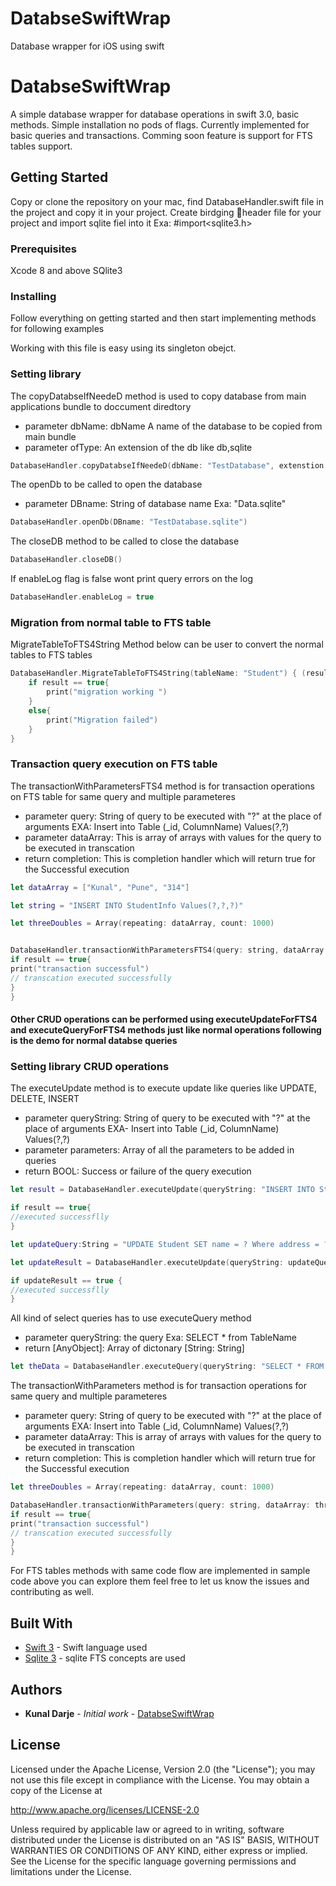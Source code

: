 # DatabseSwiftWrap
Database wrapper for iOS using swift

# DatabseSwiftWrap

A simple database wrapper for database operations in swift 3.0, basic methods. Simple installation no pods of flags. Currently implemented for basic queries and transactions. Comming soon feature is support for FTS tables support. 

## Getting Started

Copy or clone the repository on your mac, find DatabaseHandler.swift file in the project and copy it in your project. Create birdging header file for your project and import sqlite fiel into it Exa: #import<sqlite3.h> 

### Prerequisites

Xcode 8 and above
SQlite3

### Installing

Follow everything on getting started and then start implementing methods for following examples 

Working with this file is easy using its singleton obejct.


### Setting library
The copyDatabseIfNeedeD method is used to copy database from main applications bundle to doccument diredtory
- parameter dbName: dbName A name of the database to be copied from main bundle
- parameter ofType: An extension of the db like db,sqlite

```swift
DatabaseHandler.copyDatabseIfNeedeD(dbName: "TestDatabase", extenstion: "sqlite")
```

The openDb to be called to open the database
- parameter DBname: String of database name Exa: "Data.sqlite"

```swift
DatabaseHandler.openDb(DBname: "TestDatabase.sqlite")
```

The closeDB method to be called to close the database

```swift
DatabaseHandler.closeDB()
```


 If enableLog flag is false wont print query errors on the log

```swift
DatabaseHandler.enableLog = true
```
### Migration from normal table to FTS table 
MigrateTableToFTS4String Method below can be user to convert the normal tables to FTS tables
```swift
DatabaseHandler.MigrateTableToFTS4String(tableName: "Student") { (result) in
    if result == true{
        print("migration working ")
    }
    else{
        print("Migration failed")
    }
}
```
### Transaction query execution on FTS table
The transactionWithParametersFTS4 method is for transaction operations on FTS table for same query and multiple parameteres
- parameter query: String of query to be executed with "?" at the place of arguments EXA: Insert into Table (_id, ColumnName) Values(?,?)
- parameter dataArray: This is array of arrays with values for the query to be    executed in transcation
- return completion: This is completion handler which will return true for the Successful execution

```swift
let dataArray = ["Kunal", "Pune", "314"]

let string = "INSERT INTO StudentInfo Values(?,?,?)"

let threeDoubles = Array(repeating: dataArray, count: 1000)


DatabaseHandler.transactionWithParametersFTS4(query: string, dataArray: threeDoubles as [[AnyObject]]) { (result) in
if result == true{
print("transaction successful")
// transcation executed successfully
}
}
```
#### Other CRUD operations can be performed using executeUpdateForFTS4 and executeQueryForFTS4 methods just like normal operations following is the demo for normal databse queries

### Setting library CRUD operations

The executeUpdate method is to execute update like queries like UPDATE, DELETE, INSERT
- parameter queryString: String of query to be executed with "?" at the place of arguments EXA- Insert into Table (_id, ColumnName) Values(?,?)
- parameter parameters: Array of all the parameters to be added in queries
- return BOOL: Success or failure of the query execution

```swift
let result = DatabaseHandler.executeUpdate(queryString: "INSERT INTO Student Values('Kunal','Pune','314')", parameters: emptyArray)

if result == true{
//executed successflly
}

let updateQuery:String = "UPDATE Student SET name = ? Where address = ?"

let updateResult = DatabaseHandler.executeUpdate(queryString: updateQuery, parameters: ["One" as AnyObject,"pune" as AnyObject])

if updateResult == true {
//executed successflly
}

```

All kind of select queries has to use executeQuery method
- parameter queryString:  the query Exa: SELECT * from TableName
- return [AnyObject]: Array of dictonary [String: String]

```swift
let theData = DatabaseHandler.executeQuery(queryString: "SELECT * FROM Student")

```

The transactionWithParameters method is for transaction operations for same query and multiple parameteres
- parameter query: String of query to be executed with "?" at the place of arguments EXA: Insert into Table (_id, ColumnName) Values(?,?)
- parameter dataArray: This is array of arrays with values for the query to be    executed in transcation
- return completion: This is completion handler which will return true for the Successful execution

```swift
let threeDoubles = Array(repeating: dataArray, count: 1000)

DatabaseHandler.transactionWithParameters(query: string, dataArray: threeDoubles as [[AnyObject]]) { (result) in
if result == true{
print("transaction successful")
// transcation executed successfully
}
}
```
For FTS tables methods with same code flow are implemented in sample code above you can explore them feel free to let us know the issues and contributing as well. 

## Built With

* [Swift 3](https://developer.apple.com/library/content/documentation/Swift/Conceptual/Swift_Programming_Language/index.html#//apple_ref/doc/uid/TP40014097-CH3-ID0) - Swift language used
* [Sqlite 3](https://www.sqlite.org/fts3.html) - sqlite FTS concepts are used

## Authors

* **Kunal Darje** - *Initial work* - [DatabseSwiftWrap](https://github.com/kunalone/DatabseSwiftWrap)


## License

Licensed under the Apache License, Version 2.0 (the "License");
you may not use this file except in compliance with the License.
You may obtain a copy of the License at

http://www.apache.org/licenses/LICENSE-2.0

Unless required by applicable law or agreed to in writing, software
distributed under the License is distributed on an "AS IS" BASIS,
WITHOUT WARRANTIES OR CONDITIONS OF ANY KIND, either express or implied.
See the License for the specific language governing permissions and
limitations under the License.



